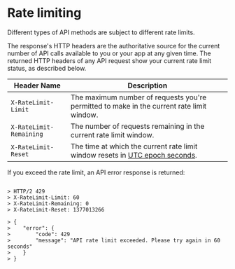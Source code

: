 # Rate limiting

Different types of API methods are subject to different rate limits.

The response's HTTP headers are the authoritative source for the current number of API calls available to you or your app at any given time. The returned HTTP headers of any API request show your current rate limit status, as described below.

| Header Name             | Description                                                                                                             |
| ----------------------- | ----------------------------------------------------------------------------------------------------------------------- |
| `X-RateLimit-Limit`     | The maximum number of requests you're permitted to make in the current rate limit window.                               |
| `X-RateLimit-Remaining` | The number of requests remaining in the current rate limit window.                                                      |
| `X-RateLimit-Reset`     | The time at which the current rate limit window resets in [UTC epoch seconds](http://en.wikipedia.org/wiki/Unix\_time). |

If you exceed the rate limit, an API error response is returned:

```shell

> HTTP/2 429
> X-RateLimit-Limit: 60
> X-RateLimit-Remaining: 0
> X-RateLimit-Reset: 1377013266

> {
>    "error": {
>        "code": 429
>        "message": "API rate limit exceeded. Please try again in 60 seconds"
>    }
> }
```